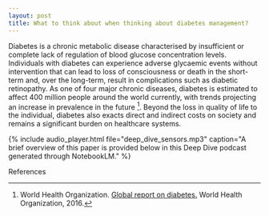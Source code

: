 ```yaml
---
layout: post
title: What to think about when thinking about diabetes management?
---
```


Diabetes is a chronic metabolic disease characterised by insufficient or complete lack of regulation of blood glucose concentration levels. Individuals with diabetes can experience adverse glycaemic events without intervention that can lead to loss of consciousness or death in the short-term and, over the long-term, result in complications such as diabetic retinopathy. As one of four major chronic diseases, diabetes is estimated to affect 400 million people around the world currently, with trends projecting an increase in prevalence in the future [^1]. Beyond the loss in quality of life to the individual, diabetes also exacts direct and indirect costs on society and remains a significant burden on healthcare systems. 

{% include audio_player.html file="deep_dive_sensors.mp3" caption="A brief overview of this paper is provided below in this Deep Dive podcast generated through NotebookLM." %}


References

[^1]: World Health Organization. [Global report on diabetes.](https://www.who.int/publications/i/item/9789241565257) World Health Organization, 2016.
